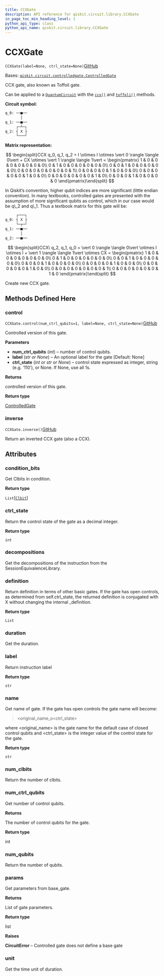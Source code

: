 ```yaml
---
title: CCXGate
description: API reference for qiskit.circuit.library.CCXGate
in_page_toc_min_heading_level: 1
python_api_type: class
python_api_name: qiskit.circuit.library.CCXGate
---
```


# CCXGate

<span id="qiskit.circuit.library.CCXGate" />

`CCXGate(label=None, ctrl_state=None)`[GitHub](https://github.com/qiskit/qiskit/tree/stable/0.21/qiskit/circuit/library/standard_gates/x.py "view source code")

Bases: [`qiskit.circuit.controlledgate.ControlledGate`](qiskit.circuit.ControlledGate "qiskit.circuit.controlledgate.ControlledGate")

CCX gate, also known as Toffoli gate.

Can be applied to a [`QuantumCircuit`](qiskit.circuit.QuantumCircuit "qiskit.circuit.QuantumCircuit") with the [`ccx()`](qiskit.circuit.QuantumCircuit#ccx "qiskit.circuit.QuantumCircuit.ccx") and [`toffoli()`](qiskit.circuit.QuantumCircuit#toffoli "qiskit.circuit.QuantumCircuit.toffoli") methods.

**Circuit symbol:**

```python
q_0: ──■──
       │
q_1: ──■──
     ┌─┴─┐
q_2: ┤ X ├
     └───┘
```

**Matrix representation:**

$$
\begin{split}CCX q_0, q_1, q_2 =
    I \otimes I \otimes \vert 0 \rangle \langle 0\vert  + CX \otimes \vert 1 \rangle \langle 1\vert  =
   \begin{pmatrix}
        1 & 0 & 0 & 0 & 0 & 0 & 0 & 0\\
        0 & 1 & 0 & 0 & 0 & 0 & 0 & 0\\
        0 & 0 & 1 & 0 & 0 & 0 & 0 & 0\\
        0 & 0 & 0 & 0 & 0 & 0 & 0 & 1\\
        0 & 0 & 0 & 0 & 1 & 0 & 0 & 0\\
        0 & 0 & 0 & 0 & 0 & 1 & 0 & 0\\
        0 & 0 & 0 & 0 & 0 & 0 & 1 & 0\\
        0 & 0 & 0 & 1 & 0 & 0 & 0 & 0
    \end{pmatrix}\end{split}
$$

<Admonition title="Note" type="note">
  In Qiskit’s convention, higher qubit indices are more significant (little endian convention). In many textbooks, controlled gates are presented with the assumption of more significant qubits as control, which in our case would be q\_2 and q\_1. Thus a textbook matrix for this gate will be:

  ```python
       ┌───┐
  q_0: ┤ X ├
       └─┬─┘
  q_1: ──■──
         │
  q_2: ──■──
  ```

  $$
  \begin{split}CCX\ q_2, q_1, q_0 =
      \vert 0 \rangle \langle 0\vert  \otimes I \otimes I + \vert 1 \rangle \langle 1\vert  \otimes CX =
      \begin{pmatrix}
          1 & 0 & 0 & 0 & 0 & 0 & 0 & 0\\
          0 & 1 & 0 & 0 & 0 & 0 & 0 & 0\\
          0 & 0 & 1 & 0 & 0 & 0 & 0 & 0\\
          0 & 0 & 0 & 1 & 0 & 0 & 0 & 0\\
          0 & 0 & 0 & 0 & 1 & 0 & 0 & 0\\
          0 & 0 & 0 & 0 & 0 & 1 & 0 & 0\\
          0 & 0 & 0 & 0 & 0 & 0 & 0 & 1\\
          0 & 0 & 0 & 0 & 0 & 0 & 1 & 0
      \end{pmatrix}\end{split}
  $$
</Admonition>

Create new CCX gate.

## Methods Defined Here

### control

<span id="qiskit.circuit.library.CCXGate.control" />

`CCXGate.control(num_ctrl_qubits=1, label=None, ctrl_state=None)`[GitHub](https://github.com/qiskit/qiskit/tree/stable/0.21/qiskit/circuit/library/standard_gates/x.py "view source code")

Controlled version of this gate.

**Parameters**

*   **num\_ctrl\_qubits** (*int*) – number of control qubits.
*   **label** (*str or None*) – An optional label for the gate \[Default: None]
*   **ctrl\_state** (*int or str or None*) – control state expressed as integer, string (e.g. ‘110’), or None. If None, use all 1s.

**Returns**

controlled version of this gate.

**Return type**

[ControlledGate](qiskit.circuit.ControlledGate "qiskit.circuit.ControlledGate")

### inverse

<span id="qiskit.circuit.library.CCXGate.inverse" />

`CCXGate.inverse()`[GitHub](https://github.com/qiskit/qiskit/tree/stable/0.21/qiskit/circuit/library/standard_gates/x.py "view source code")

Return an inverted CCX gate (also a CCX).

## Attributes

<span id="qiskit.circuit.library.CCXGate.condition_bits" />

### condition\_bits

Get Clbits in condition.

**Return type**

`List`\[[`Clbit`](qiskit.circuit.Clbit "qiskit.circuit.classicalregister.Clbit")]

<span id="qiskit.circuit.library.CCXGate.ctrl_state" />

### ctrl\_state

Return the control state of the gate as a decimal integer.

**Return type**

`int`

<span id="qiskit.circuit.library.CCXGate.decompositions" />

### decompositions

Get the decompositions of the instruction from the SessionEquivalenceLibrary.

<span id="qiskit.circuit.library.CCXGate.definition" />

### definition

Return definition in terms of other basic gates. If the gate has open controls, as determined from self.ctrl\_state, the returned definition is conjugated with X without changing the internal \_definition.

**Return type**

`List`

<span id="qiskit.circuit.library.CCXGate.duration" />

### duration

Get the duration.

<span id="qiskit.circuit.library.CCXGate.label" />

### label

Return instruction label

**Return type**

`str`

<span id="qiskit.circuit.library.CCXGate.name" />

### name

Get name of gate. If the gate has open controls the gate name will become:

> \<original\_name\_o\<ctrl\_state>

where \<original\_name> is the gate name for the default case of closed control qubits and \<ctrl\_state> is the integer value of the control state for the gate.

**Return type**

`str`

<span id="qiskit.circuit.library.CCXGate.num_clbits" />

### num\_clbits

Return the number of clbits.

<span id="qiskit.circuit.library.CCXGate.num_ctrl_qubits" />

### num\_ctrl\_qubits

Get number of control qubits.

**Returns**

The number of control qubits for the gate.

**Return type**

int

<span id="qiskit.circuit.library.CCXGate.num_qubits" />

### num\_qubits

Return the number of qubits.

<span id="qiskit.circuit.library.CCXGate.params" />

### params

Get parameters from base\_gate.

**Returns**

List of gate parameters.

**Return type**

list

**Raises**

**CircuitError** – Controlled gate does not define a base gate

<span id="qiskit.circuit.library.CCXGate.unit" />

### unit

Get the time unit of duration.

